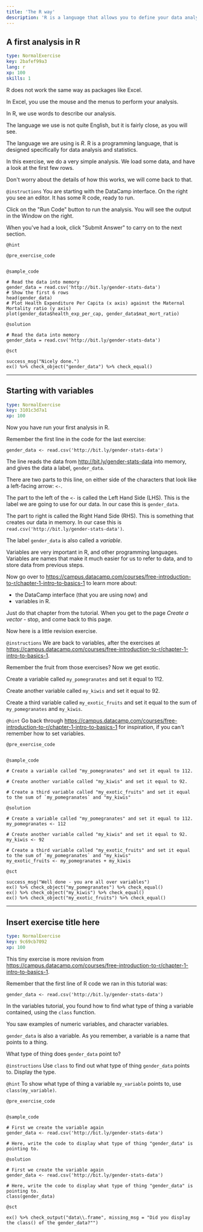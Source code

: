 ```yaml
---
title: 'The R way'
description: 'R is a language that allows you to define your data analysis in words.   It is a completely different to something like Excel, where you do much of your analysis by clicking on the graphical user interface. '
---
```


## A first analysis in R

```yaml
type: NormalExercise
key: 2bafef99a3
lang: r
xp: 100
skills: 1
```

R does not work the same way as packages like Excel.

In Excel, you use the mouse and the menus to perform your analysis.

In R, we use words to describe our analysis.

The language we use is not quite English, but it is fairly close, as you will see.

The language we are using is *R*.  R is a programming language, that is designed specifically for data analysis and statistics.

In this exercise, we do a very simple analysis.  We load some data, and have a look at the first few rows.

Don't worry about the details of how this works, we will come back to that.

`@instructions`
You are starting with the DataCamp interface.  On the right you see an editor.  It has some R code, ready to run.

Click on the "Run Code" button to run the analysis.  You will see the output in the Window on the right.

When you've had a look, click "Submit Answer" to carry on to the next section.

`@hint`


`@pre_exercise_code`
```{r}

```

`@sample_code`
```{r}
# Read the data into memory
gender_data = read.csv('http://bit.ly/gender-stats-data')
# Show the first 6 rows
head(gender_data)
# Plot Health Expenditure Per Capita (x axis) against the Maternal Mortality ratio (y axis)
plot(gender_data$health_exp_per_cap, gender_data$mat_mort_ratio)
```

`@solution`
```{r}
# Read the data into memory
gender_data = read.csv('http://bit.ly/gender-stats-data')
```

`@sct`
```{r}
success_msg("Nicely done.")
ex() %>% check_object("gender_data") %>% check_equal()
```

---

## Starting with variables

```yaml
type: NormalExercise
key: 3101c3d7a1
xp: 100
```

Now you have run your first analysis in R.

Remember the first line in the code for the last exercise:

```
gender_data <- read.csv('http://bit.ly/gender-stats-data')
```

The line reads the data from <http://bit.ly/gender-stats-data> into memory, and gives the data a label, `gender_data`.

There are two parts to this line, on either side of the characters that look like a left-facing arrow: `<-`.

The part to the left of the `<-` is called the Left Hand Side (LHS).  This is the label we are going to use for our data.  In our case this is `gender_data`.

The part to right is called the Right Hand Side (RHS).  This is something that creates our data in memory. In our case this is `read.csv('http://bit.ly/gender-stats-data')`.

The label `gender_data` is also called a *variable*.

Variables are very important in R, and other programming languages.  Variables are names that make it much easier for us to refer to data, and to store data from previous steps.

Now go over to <https://campus.datacamp.com/courses/free-introduction-to-r/chapter-1-intro-to-basics-1> to learn more about:

* the DataCamp interface (that you are using now) and
* variables in R.

Just do that chapter from the tutorial.  When you get to the page *Create a vector* - stop, and come back to this page.

Now here is a little revision exercise.

`@instructions`
We are back to variables, after the exercises at <https://campus.datacamp.com/courses/free-introduction-to-r/chapter-1-intro-to-basics-1>.

Remember the fruit from those exercises?   Now we get exotic.

Create a variable called `my_pomegranates` and set it equal to 112.

Create another variable called `my_kiwis` and set it equal to 92.

Create a third variable called `my_exotic_fruits` and set it equal to the sum of `my_pomegranates` and `my_kiwis`.

`@hint`
Go back through <https://campus.datacamp.com/courses/free-introduction-to-r/chapter-1-intro-to-basics-1> for inspiration, if you can't remember how to set variables.

`@pre_exercise_code`
```{r}

```

`@sample_code`
```{r}
# Create a variable called "my_pomegranates" and set it equal to 112.

# Create another variable called "my_kiwis" and set it equal to 92.

# Create a third variable called "my_exotic_fruits" and set it equal to the sum of `my_pomegranates` and "my_kiwis"
```

`@solution`
```{r}
# Create a variable called "my_pomegranates" and set it equal to 112.
my_pomegranates <- 112

# Create another variable called "my_kiwis" and set it equal to 92.
my_kiwis <- 92

# Create a third variable called "my_exotic_fruits" and set it equal to the sum of `my_pomegranates` and "my_kiwis"
my_exotic_fruits <- my_pomegranates + my_kiwis
```

`@sct`
```{r}
success_msg("Well done - you are all over variables")
ex() %>% check_object("my_pomegranates") %>% check_equal()
ex() %>% check_object("my_kiwis") %>% check_equal()
ex() %>% check_object("my_exotic_fruits") %>% check_equal()
```

---

## Insert exercise title here

```yaml
type: NormalExercise
key: 9c69cb7092
xp: 100
```

This tiny exercise is more revision from <https://campus.datacamp.com/courses/free-introduction-to-r/chapter-1-intro-to-basics-1>.

Remember that the first line of R code we ran in this tutorial was:

```
gender_data <- read.csv('http://bit.ly/gender-stats-data')
```

In the variables tutorial, you found how to find what type of thing a variable contained, using the `class` function.

You saw examples of numeric variables, and character variables.

`gender_data` is also a variable.  As you remember, a variable is a name that points to a thing.

What type of thing does `gender_data` point to?

`@instructions`
Use `class` to find out what type of thing `gender_data` points to.  Display the type.

`@hint`
To show what type of thing a variable `my_variable` points to, use `class(my_variable)`.

`@pre_exercise_code`
```{r}

```

`@sample_code`
```{r}
# First we create the variable again
gender_data <- read.csv('http://bit.ly/gender-stats-data')

# Here, write the code to display what type of thing "gender_data" is pointing to.
```

`@solution`
```{r}
# First we create the variable again
gender_data <- read.csv('http://bit.ly/gender-stats-data')

# Here, write the code to display what type of thing "gender_data" is pointing to.
class(gender_data)
```

`@sct`
```{r}
ex() %>% check_output("data\\.frame", missing_msg = "Did you display the class() of the gender_data?"")
```
